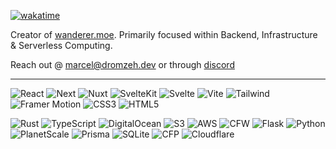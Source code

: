 [![wakatime](https://wakatime.com/badge/user/9085fbd8-dc16-4665-adb6-629713160239.svg?logoColor=white)](https://wakatime.com/@9085fbd8-dc16-4665-adb6-629713160239)

Creator of <a href ="https://wanderer.moe">wanderer.moe</a>. Primarily focused within Backend, Infrastructure & Serverless Computing.

Reach out @ <a href="mailto:marcel@dromzeh.dev">marcel@dromzeh.dev</a> or through <a href="https://discord.com/users/492731761680187403">discord</a>

---

![React](https://img.shields.io/badge/React-%23FF3E00?color=black&logo=react&logoColor=white)
![Next](https://img.shields.io/badge/Next.js-%23FF3E00?color=black&logo=next.js&logoColor=white)
![Nuxt](https://img.shields.io/badge/Nuxt.js-%23FF3E00?color=black&logo=nuxt.js&logoColor=white)
![SvelteKit](https://img.shields.io/badge/SvelteKit-%23FF3E00?color=black&logo=svelte&logoColor=white)
![Svelte](https://img.shields.io/badge/Svelte-%23FF3E00?color=black&logo=svelte&logoColor=white)
![Vite](https://img.shields.io/badge/Vite-%23646CFF?color=black&logo=vite&logoColor=white)
![Tailwind](https://img.shields.io/badge/TailwindCSS-%23FF3E00?color=black&logo=tailwindcss&logoColor=white)
![Framer Motion](https://img.shields.io/badge/Framer_Motion-%23FF3E00?color=black&logo=framer&logoColor=white)
![CSS3](https://img.shields.io/badge/CSS3-%231572B6?color=black&logo=css3&logoColor=white)
![HTML5](https://img.shields.io/badge/HTML5-%23E34F26?color=black&logo=html5&logoColor=white)

![Rust](https://img.shields.io/badge/Rust-%23000000?color=black&logo=rust&logoColor=white)
![TypeScript](https://img.shields.io/badge/Typescript-%23007ACC?color=black&logo=typescript&logoColor=white)
![DigitalOcean](https://img.shields.io/badge/DigitalOcean-%230167ff?color=black&logo=digitalOcean&logoColor=white)
![S3](https://img.shields.io/badge/S3-%230167ff?color=black&logo=Amazon-S3&logoColor=white)
![AWS](https://img.shields.io/badge/AWS-%230167ff?color=black&logo=Amazon-AWS&logoColor=white)
![CFW](https://img.shields.io/badge/Cloudflare_Workers-F38020?color=black&logo=CloudflarePages&logoColor=white)
![Flask](https://img.shields.io/badge/Flask-%23000?color=black&logo=flask&logoColor=white)
![Python](https://img.shields.io/badge/Python-3670A0?color=black&logo=python&logoColor=white)
![PlanetScale](https://img.shields.io/badge/Planetscale-%23000000?color=black&logo=planetscale&logoColor=white)
![Prisma](https://img.shields.io/badge/Prisma-3982CE?color=black&logo=Prisma&logoColor=white)
![SQLite](https://img.shields.io/badge/SQLite-%2307405e?color=black&logo=sqlite&logoColor=white)
![CFP](https://img.shields.io/badge/Cloudflare_Pages-F38020?color=black&logo=CloudflarePages&logoColor=white)
![Cloudflare](https://img.shields.io/badge/Cloudflare-F38020?color=black&logo=Cloudflare&logoColor=white)
